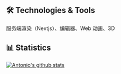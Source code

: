 ## 🛠️ Technologies & Tools

服务端渲染（Nextjs）、编辑器、Web 动画、3D

## 📊 Statistics
[![Antonio's github stats](https://github-readme-stats.vercel.app/api?username=imberZsk&theme=dark&count_private=true)](https://github.com/anuraghazra/github-readme-stats)
